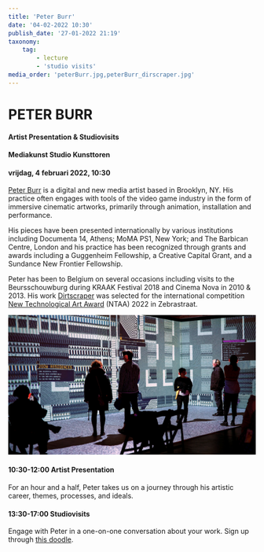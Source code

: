 ```yaml
---
title: 'Peter Burr'
date: '04-02-2022 10:30'
publish_date: '27-01-2022 21:19'
taxonomy:
    tag:
        - lecture
        - 'studio visits'
media_order: 'peterBurr.jpg,peterBurr_dirscraper.jpg'
---
```

# PETER BURR
#### Artist Presentation & Studiovisits
#### Mediakunst Studio Kunsttoren
#### vrijdag, 4 februari 2022, 10:30

[Peter Burr](http://peterburr.org/) is a digital and new media artist based in Brooklyn, NY. His practice often engages with tools of the video game industry in the form of immersive cinematic artworks, primarily through animation, installation and performance.

His pieces have been presented internationally by various institutions including Documenta 14, Athens; MoMA PS1, New York; and The Barbican Centre, London and his practice has been recognized through grants and awards including a Guggenheim Fellowship, a Creative Capital Grant, and a Sundance New Frontier Fellowship.

Peter has been to Belgium on several occasions including visits to the Beursschouwburg during KRAAK Festival 2018 and Cinema Nova in 2010 & 2013. His work [Dirtscraper](https://vimeo.com/298436234) was selected for the international competition [New Technological Art Award](https://www.zebrastraat.be/ntaa) (NTAA) 2022 in Zebrastraat.

![](peterBurr_dirscraper.jpg)

#### 10:30-12:00	Artist Presentation
For an hour and a half, Peter takes us on a journey through his artistic career, themes, processes, and ideals.
#### 13:30-17:00	Studiovisits
Engage with Peter in a one-on-one conversation about your work. Sign up through [this doodle](https://doodle.com/poll/6w7daini46iyw75v?utm_source=poll&utm_medium=link).
